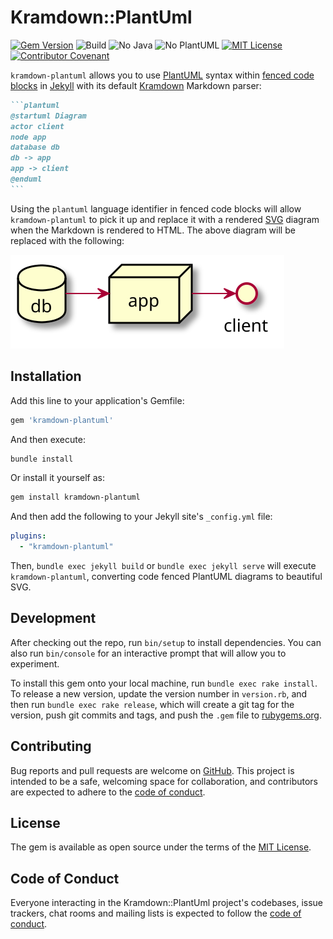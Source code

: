 # Kramdown::PlantUml

[![Gem Version][gem-badge]][gem-url]
![Build][build-badge]
![No Java][no-java-build-badge]
![No PlantUML][no-plantuml-badge]
[![MIT License][license-badge]][license]
[![Contributor Covenant][coc-badge]][coc]

`kramdown-plantuml` allows you to use [PlantUML][plantuml] syntax within [fenced
code blocks][fenced] in [Jekyll] with its default [Kramdown][kramdown] Markdown
parser:

````md
```plantuml
@startuml Diagram
actor client
node app
database db
db -> app
app -> client
@enduml
```
````

Using the `plantuml` language identifier in fenced code blocks will allow
`kramdown-plantuml` to pick it up and replace it with a rendered [SVG][svg]
diagram when the Markdown is rendered to HTML. The above diagram will be
replaced with the following:

![Rendered SVG Diagram][diagram-svg]

## Installation

Add this line to your application's Gemfile:

```ruby
gem 'kramdown-plantuml'
```

And then execute:

```sh
bundle install
```

Or install it yourself as:

```sh
gem install kramdown-plantuml
```

And then add the following to your Jekyll site's `_config.yml` file:

```yaml
plugins:
  - "kramdown-plantuml"
```

Then, `bundle exec jekyll build` or `bundle exec jekyll serve` will execute
`kramdown-plantuml`, converting code fenced PlantUML diagrams to beautiful
SVG.

## Development

After checking out the repo, run `bin/setup` to install dependencies. You can
also run `bin/console` for an interactive prompt that will allow you to
experiment.

To install this gem onto your local machine, run `bundle exec rake install`. To
release a new version, update the version number in `version.rb`, and then run
`bundle exec rake release`, which will create a git tag for the version, push
git commits and tags, and push the `.gem` file to [rubygems.org][gems].

## Contributing

Bug reports and pull requests are welcome on [GitHub][github]. This project is
intended to be a safe, welcoming space for collaboration, and contributors are
expected to adhere to the [code of conduct][coc].

## License

The gem is available as open source under the terms of the [MIT
License][license].

## Code of Conduct

Everyone interacting in the Kramdown::PlantUml project's codebases, issue trackers, chat rooms and mailing lists is expected to follow the [code of conduct](https://github.com/[USERNAME]/kramdown-plantuml/blob/master/CODE_OF_CONDUCT.md).

[plantuml]: https://plantuml.com/
[jekyll]: https://jekyllrb.com/
[kramdown]: https://kramdown.gettalong.org/
[gems]: https://rubygems.org
[github]: https://github.com/SwedbankPay/kramdown-plantuml/
[coc]: CODE_OF_CONDUCT.md
[coc-badge]: https://img.shields.io/badge/Contributor%20Covenant-v2.0%20adopted-ff69b4.svg
[license]: https://opensource.org/licenses/MIT
[license-badge]: https://img.shields.io/github/license/SwedbankPay/kramdown-plantuml
[fenced]: https://www.markdownguide.org/extended-syntax/#syntax-highlighting
[svg]: https://developer.mozilla.org/en-US/docs/Web/SVG
[diagram-svg]: spec/diagram.svg
[gem-badge]: https://badge.fury.io/rb/kramdown-plantuml.svg
[gem-url]: https://rubygems.org/gems/kramdown-plantuml
[build-badge]: https://github.com/SwedbankPay/kramdown-plantuml/workflows/Ruby%20Gem/badge.svg?branch=master
[no-java-build-badge]: https://github.com/SwedbankPay/kramdown-plantuml/workflows/No%20Java/badge.svg?branch=master
[no-plantuml-badge]: https://github.com/SwedbankPay/kramdown-plantuml/workflows/No%20PlantUML/badge.svg?branch=master
